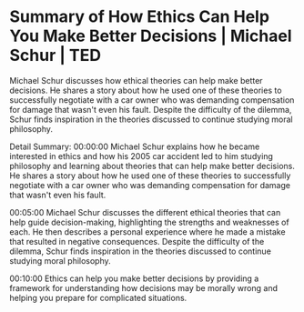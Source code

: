 # Summary of How Ethics Can Help You Make Better Decisions | Michael Schur | TED

Michael Schur discusses how ethical theories can help make better decisions. He shares a story about how he used one of these theories to successfully negotiate with a car owner who was demanding compensation for damage that wasn't even his fault. Despite the difficulty of the dilemma, Schur finds inspiration in the theories discussed to continue studying moral philosophy.

Detail Summary: 
00:00:00
Michael Schur explains how he became interested in ethics and how his 2005 car accident led to him studying philosophy and learning about theories that can help make better decisions. He shares a story about how he used one of these theories to successfully negotiate with a car owner who was demanding compensation for damage that wasn't even his fault.

00:05:00
Michael Schur discusses the different ethical theories that can help guide decision-making, highlighting the strengths and weaknesses of each. He then describes a personal experience where he made a mistake that resulted in negative consequences. Despite the difficulty of the dilemma, Schur finds inspiration in the theories discussed to continue studying moral philosophy.

00:10:00
Ethics can help you make better decisions by providing a framework for understanding how decisions may be morally wrong and helping you prepare for complicated situations.

